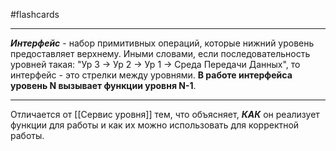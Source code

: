 #flashcards
***
***Интерфейс*** - набор примитивных операций, которые нижний уровень предоставляет верхнему. Иными словами, если последовательность уровней такая: "Ур 3 -> Ур 2 -> Ур 1 -> Среда Передачи Данных", то интерфейс - это стрелки между уровнями.
**В работе интерфейса уровень N вызывает функции уровня N-1**.
***
Отличается от [[Сервис уровня]] тем, что объясняет, ***КАК*** он реализует функции для работы и как их можно использовать для корректной работы.
<!--SR:!2025-09-29,3,250-->